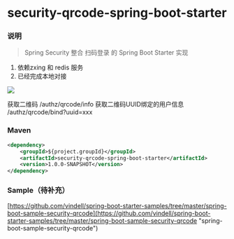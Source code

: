 # security-qrcode-spring-boot-starter

### 说明


 > Spring Security 整合 扫码登录  的 Spring Boot Starter 实现

1. 依赖zxing 和 redis 服务
2. 已经完成本地对接

![](https://github.com/vindell/security-qrcode-spring-boot-starter/blob/master/二维码扫码登录流程.png)

获取二维码
/authz/qrcode/info
获取二维码UUID绑定的用户信息
/authz/qrcode/bind?uuid=xxx

### Maven

``` xml
<dependency>
	<groupId>${project.groupId}</groupId>
	<artifactId>security-qrcode-spring-boot-starter</artifactId>
	<version>1.0.0-SNAPSHOT</version>
</dependency>
```



### Sample（待补充）

[https://github.com/vindell/spring-boot-starter-samples/tree/master/spring-boot-sample-security-qrcode](https://github.com/vindell/spring-boot-starter-samples/tree/master/spring-boot-sample-security-qrcode "spring-boot-sample-security-qrcode")

